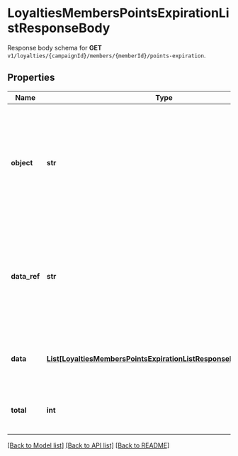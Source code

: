 # LoyaltiesMembersPointsExpirationListResponseBody

Response body schema for **GET** `v1/loyalties/{campaignId}/members/{memberId}/points-expiration`.

## Properties

Name | Type | Description | Notes
------------ | ------------- | ------------- | -------------
**object** | **str** | The type of the object represented by JSON. This object stores information about loyalty points expiration buckets in a dictionary. | [optional] [default to 'list']
**data_ref** | **str** | Identifies the name of the attribute that contains the array of loyalty points expiration bucket objects. | [optional] [default to 'data']
**data** | [**List[LoyaltiesMembersPointsExpirationListResponseBodyDataItem]**](LoyaltiesMembersPointsExpirationListResponseBodyDataItem.md) | Contains array of loyalty points expiration buckets. | [optional] 
**total** | **int** | Total number of point expiration buckets. | [optional] 

[[Back to Model list]](../README.md#documentation-for-models) [[Back to API list]](../README.md#documentation-for-api-endpoints) [[Back to README]](../README.md)


